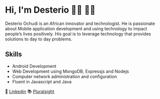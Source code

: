 # Hi, I'm Desterio 👋🏾 👨‍💻

<!--
**ochudidesterio/ochudidesterio** is a ✨ _special_ ✨ repository because its `README.md` (this file) appears on your GitHub profile.
-->

Desterio Ochudi is an African innovator and technologist. He is passionate about Mobile application development and using technology to impact people’s lives positively. His goal is to leverage technology that provides solutions to day to day problems.

## Skills
- Android Development 
- Web Development using MongoDB, Expressjs and Nodejs
- Computer network administration and configuration
- Fluent in Javascript and Java


💼 [Linkedin](https://www.linkedin.com/in/desteriochudi/)
📚 [Pluralsight](https://app.pluralsight.com/profile/desterio-ochudi)

